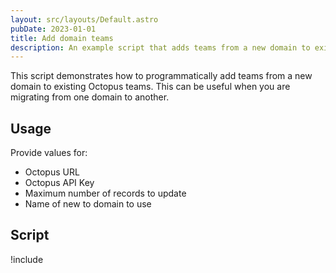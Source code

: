 ```yaml
---
layout: src/layouts/Default.astro
pubDate: 2023-01-01
title: Add domain teams
description: An example script that adds teams from a new domain to existing Octopus teams.
---
```


This script demonstrates how to programmatically add teams from a new domain to existing Octopus teams. This can be useful when you are migrating from one domain to another.

## Usage

Provide values for:

- Octopus URL
- Octopus API Key
- Maximum number of records to update
- Name of new to domain to use

## Script

!include <add-domain-teams-scripts>